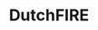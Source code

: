 ---
title: DutchFIRE
crosslinks:
- geldzaken
- EuropeFIRE
- financialindependence
- ethtrader
- eupersonalfinance
- investing
---